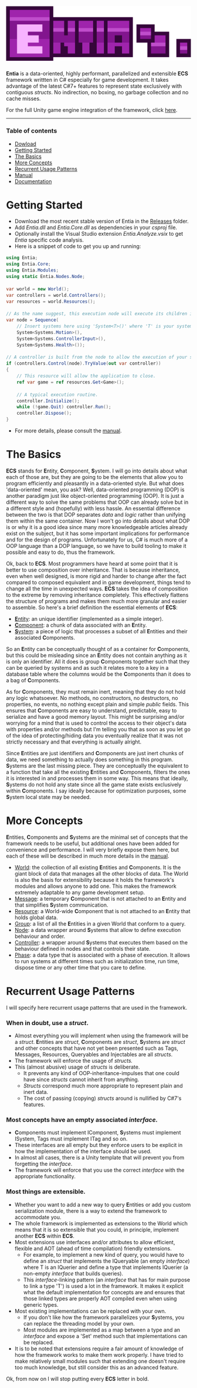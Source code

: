 ﻿# ![Entia](./Resources/Logo.png)

**Entia** is a data-oriented, highly performant, parallelized and extensible **ECS** framework writtten in C# especially for game development. It takes advantage of the latest C#7+ features to represent state exclusively with contiguous _structs_. No indirection, no boxing, no garbage collection and no cache misses.

For the full Unity game engine integration of the framework, click [here](https://github.com/outerminds/Entia.Unity).

___
### Table of contents
<!--ts-->
   * [Dowload](./Releases/Stable)
   * [Getting Started](#getting-started)
   * [The Basics](#the-basics)
   * [More Concepts](#more-concepts)
   * [Recurrent Usage Patterns](#recurrent-patterns)
   * [Manual]()
   * [Documentation]()
<!--te-->

# Getting Started
- Download the most recent stable version of Entia in the [Releases](./Releases/Stable) folder.
- Add _Entia.dll_ and _Entia.Core.dll_ as dependencies in your _csproj_ file.
- Optionally install the Visual Studio extension _Entia.Analyze.vsix_ to get _Entia_ specific code analysis.
- Here is a snippet of code to get you up and running:
```csharp
using Entia;
using Entia.Core;
using Entia.Modules;
using static Entia.Nodes.Node;

var world = new World();
var controllers = world.Controllers();
var resources = world.Resources();

// As the name suggest, this execution node will execute its children in sequential order.
var node = Sequence(
	// Insert systems here using 'System<T>()' where 'T' is your system type.
	System<Systems.Motion>(),
	System<Systems.ControllerInput>(),
	System<Systems.Health>());
	
// A controller is built from the node to allow the execution of your systems.
if (controllers.Control(node).TryValue(out var controller))
{
	// This resource will allow the application to close.
	ref var game = ref resources.Get<Game>();
	
	// A typical execution routine.
	controller.Initialize();
	while (!game.Quit) controller.Run();
	controller.Dispose();
}
```
- For more details, please consult the [manual]().

# The Basics
**ECS** stands for **E**ntity, **C**omponent, **S**ystem. I will go into details about what each of those are, but they are going to be the elements that allow you to program efficiently and pleasantly in a data-oriented style. But what does 'data-oriented' mean, you ask? Well, data-oriented programming (DOP) is another paradigm just like object-oriented programming (OOP). It is just a different way to solve the same problems that OOP can already solve but in a different style and (hopefully) with less hassle. An essential difference between the two is that DOP separates _data_ and _logic_ rather than unifying them within the same container. Now I won't go into details about what DOP is or why it is a good idea since many more knowledgeable articles already exist on the subject, but it has some important implications for performance and for the design of programs. Unfortunately for us, C# is much more of a OOP language than a DOP language, so we have to build tooling to make it possible and easy to do, thus the framework.

Ok, back to **ECS**. Most programmers have heard at some point that it is better to use composition over inheritance. That is because inheritance, even when well designed, is more rigid and harder to change after the fact compared to composed equivalent and in game development, things tend to change all the time in unexpected ways. **ECS** takes the idea of composition to the extreme by removing inheritance completely. This effectively flattens the structure of programs and makes them much more granular and easier to assemble. So here's a brief definition the essential elements of **ECS**:

-   [**E**ntity](): an unique identifier (implemented as a simple integer).
-   [**C**omponent](): a chunk of data associated with an **E**ntity.
-   [**S**ystem](): a piece of logic that processes a subset of all **E**ntities and their associated **C**omponents.

So an **E**ntity can be conceptually thought of as a container for **C**omponents, but this could be misleading since an **E**ntity does not contain anything as it is only an identifier. All it does is group **C**omponents together such that they can be queried by systems and as such it relates more to a key in a database table where the columns would be the **C**omponents than it does to a bag of **C**omponents.

As for **C**omponents, they must remain inert, meaning that they do not hold any logic whatsoever. No methods, no constructors, no destructors, no properties, no events, no nothing except plain and simple _public_ fields. This ensures that **C**omponents are easy to understand, predictable, easy to serialize and have a good memory layout. This might be surprising and/or worrying for a mind that is used to control the access to their object's data with properties and/or methods but I'm telling you that as soon as you let go of the idea of protecting/hiding data you eventually realize that it was not strictly necessary and that everything is actually alright.

Since **E**ntities are just identifiers and **C**omponents are just inert chunks of data, we need something to actually does something in this program. **S**ystems are the last missing piece. They are conceptually the equivalent to a function that take all the existing **E**ntities and **C**omponents, filters the ones it is interested in and processes them in some way. This means that ideally, **S**ystems do not hold any state since all the game state exists exclusively within **C**omponents. I say ideally because for optimization purposes, some **S**ystem local state may be needed.

# More Concepts
**E**ntities, **C**omponents and **S**ystems are the minimal set of concepts that the framework needs to be useful, but additional ones have been added for convenience and performance. I will very briefly expose them here, but each of these will be described in much more details in the [manual]().

-   [World](): the collection of all existing **E**ntities and **C**omponents. It is the giant block of data that manages all the other blocks of data. The World is also the basis for extensibility because it holds the framework's modules and allows anyone to add one. This makes the framework extremely adaptable to any game development setup.
-   [Message](): a temporary **C**omponent that is not attached to an **E**ntity and that simplifies **S**ystem communication.
-   [Resource](): a World-wide **C**omponent that is not attached to an **E**ntity that holds global data.
-   [Group](): a list of all the **E**ntities in a given World that conform to a query.
-   [Node](): a data wrapper around **S**ystems that allow to define execution behaviour and order.
-   [Controller](): a wrapper around **S**ystems that executes them based on the behaviour defined in nodes and that controls their state.
-   [Phase](): a data type that is associated with a phase of execution. It allows to run systems at different times such as initialization time, run time, dispose time or any other time that you care to define.

# Recurrent Usage Patterns
I will specify here recurrent usage patterns that are used in the framework.

### When in doubt, use a _struct_.
-   Almost everything you will implement when using the framework will be a _struct_. **E**ntities are _struct_, **C**omponents are _struct_, **S**ystems are _struct_ and other concepts that have not yet been presented such as Tags, Messages, Resources, Queryables and Injectables are all _structs_.
-   The framework will enforce the usage of _structs._
-   This (almost abusive) usage of _structs_ is deliberate.
    -   It prevents any kind of OOP-inheritance-impulses that one could have since _structs_ cannot inherit from anything.
    -   _Structs_ correspond much more appropriate to represent plain and inert data.
    -   The cost of passing (copying) _structs_ around is nullified by C#7's features.

### Most concepts have an empty associated _interface._
-   **C**omponents must implement IComponent, **S**ystems must implement ISystem, Tags must implement ITag and so on.
-   These interfaces are all empty but they enforce users to be explicit in how the implementation of the interface should be used.
-   In almost all cases, there is a Unity template that will prevent you from forgetting the _interface_.
-   The framework will enforce that you use the correct _interface_ with the appropriate functionality.

### Most things are extensible.
-   Whether you want to add a new way to query **E**ntities or add you custom serialization module, there is a way to extend the framework to accommodate you.
-   The whole framework is implemented as extensions to the World which means that it is so extensible that you could, in principle, implement another **ECS** within **ECS**.
-   Most extensions use interfaces and/or attributes to allow efficient, flexible and AOT (ahead of time compilation) friendly extensions.
    -   For example, to implement a new kind of query, you would have to define an _struct_ that implements the IQueryable<T> (an empty _interface_) where T is an IQuerier and define a type that implements IQuerier (a non-empty _interface_ that builds queries).
    -   This _interface_-linking pattern (an _interface_ that has for main purpose to link a type 'T') is used a lot in the framework. It makes it explicit what the default implementation for concepts are and ensures that those linked types are properly AOT compiled even when using generic types.
-   Most existing implementations can be replaced with your own.
    -   If you don't like how the framework parallelizes your **S**ystems, you can replace the threading model by your own.
    -   Most modules are implemented as a map between a type and an _interface_ and expose a 'Set' method such that implementations can be replaced.
-   It is to be noted that extensions require a fair amount of knowledge of how the framework works to make them work properly. I have tried to make relatively small modules such that extending one doesn't require too much knowledge, but still consider this as an advanced feature.

Ok, from now on I will stop putting every **ECS** letter in bold.
